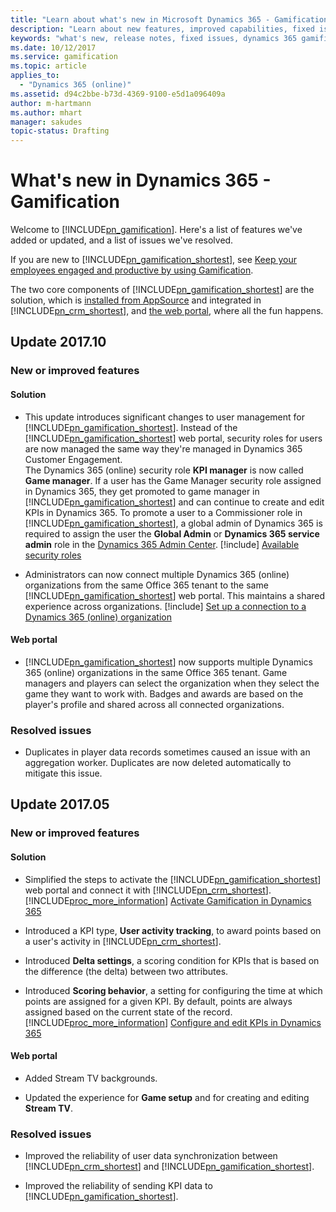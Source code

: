 ```yaml
---
title: "Learn about what's new in Microsoft Dynamics 365 - Gamification and the issues addressed by the team. | Microsoft Docs"
description: "Learn about new features, improved capabilities, fixed issues in Dynamics 365 - Gamification."
keywords: "what's new, release notes, fixed issues, dynamics 365 gamification"
ms.date: 10/12/2017
ms.service: gamification
ms.topic: article
applies_to:
  - "Dynamics 365 (online)"
ms.assetid: d94c2bbe-b73d-4369-9100-e5d1a096409a
author: m-hartmann
ms.author: mhart
manager: sakudes
topic-status: Drafting
---
```


# What's new in Dynamics 365 - Gamification

Welcome to [!INCLUDE[pn_gamification](../includes/pn-gamification.md)]. Here's a list of features we've added or updated, and a list of issues we've resolved.  

If you are new to [!INCLUDE[pn_gamification_shortest](../includes/pn-gamification-shortest.md)], see [Keep your employees engaged and productive by using Gamification](increase-employee-productivity.md).

The two core components of [!INCLUDE[pn_gamification_shortest](../includes/pn-gamification-shortest.md)] are the solution, which is [installed from AppSource](https://go.microsoft.com/fwlink/p/?linkid=830919) and integrated in [!INCLUDE[pn_crm_shortest](../includes/pn-crm-2016-shortest.md)], and [the web portal](https://go.microsoft.com/fwlink/p/?linkid=830344), where all the fun happens.

## Update 2017.10

### New or improved features

#### Solution

- This update introduces significant changes to user management for [!INCLUDE[pn_gamification_shortest](../includes/pn-gamification-shortest.md)]. Instead of the [!INCLUDE[pn_gamification_shortest](../includes/pn-gamification-shortest.md)] web portal, security roles for users are now managed the same way they're managed in Dynamics 365 Customer Engagement.  
The Dynamics 365 (online) security role **KPI manager** is now called **Game manager**. If a user has the Game Manager security role assigned in Dynamics 365, they get promoted to game manager in [!INCLUDE[pn_gamification_shortest](../includes/pn-gamification-shortest.md)] and can continue to create and edit KPIs in Dynamics 365.
To promote a user to a Commissioner role in [!INCLUDE[pn_gamification_shortest](../includes/pn-gamification-shortest.md)], a global admin of Dynamics 365 is required to assign the user the **Global Admin** or **Dynamics 365 service admin** role in the [Dynamics 365 Admin Center](https://portal.office.com). 
[!include[](../includes/proc-more-information.md)] [Available security roles](understand-security-roles.md)

- Administrators can now connect multiple Dynamics 365 (online) organizations from the same Office 365 tenant to the same [!INCLUDE[pn_gamification_shortest](../includes/pn-gamification-shortest.md)] web portal. This maintains a shared experience across organizations. [!include[](../includes/proc-more-information.md)] [Set up a connection to a Dynamics 365 (online) organization](manage-gamification-in-dynamics-365-online.md)


#### Web portal

- [!INCLUDE[pn_gamification_shortest](../includes/pn-gamification-shortest.md)] now supports multiple Dynamics 365 (online) organizations in the same Office 365 tenant. Game managers and players can select the organization when they select the game they want to work with. Badges and awards are based on the player's profile and shared across all connected organizations.


### Resolved issues

- Duplicates in player data records sometimes caused an issue with an aggregation worker. Duplicates are now deleted automatically to mitigate this issue.

## Update 2017.05

### New or improved features

#### Solution

- Simplified the steps to activate the [!INCLUDE[pn_gamification_shortest](../includes/pn-gamification-shortest.md)] web portal and connect it with [!INCLUDE[pn_crm_shortest](../includes/pn-crm-2016-shortest.md)]. [!INCLUDE[proc_more_information](../includes/proc-more-information-md.md)]
[Activate Gamification in Dynamics 365](manage-gamification-in-dynamics-365-online.md#activate-gamification-in-dynamics-365)

- Introduced a KPI type, **User activity tracking**, to award points based on a user's activity in [!INCLUDE[pn_crm_shortest](../includes/pn-crm-2016-shortest.md)].

- Introduced **Delta settings**, a scoring condition for KPIs that is based on the difference (the delta) between two attributes.

- Introduced **Scoring behavior**, a setting for configuring the time at which points are assigned for a given KPI. By default, points are always assigned based on the current state of the record. [!INCLUDE[proc_more_information](../includes/proc-more-information-md.md)]
[Configure and edit KPIs in Dynamics 365](configure-kpis.md)

#### Web portal

- Added Stream TV backgrounds.

- Updated the experience for **Game setup** and for creating and editing **Stream TV**.


### Resolved issues

- Improved the reliability of user data synchronization between [!INCLUDE[pn_crm_shortest](../includes/pn-crm-2016-shortest.md)] and [!INCLUDE[pn_gamification_shortest](../includes/pn-gamification-shortest.md)].

- Improved the reliability of sending KPI data to [!INCLUDE[pn_gamification_shortest](../includes/pn-gamification-shortest.md)].


